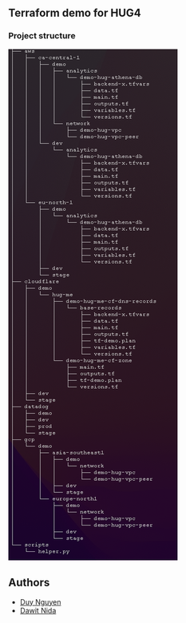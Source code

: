 ## Terraform demo for HUG4


### Project structure

![Project Structure](images/project-structure.png)


## Authors
- [Duy Nguyen](https://github.com/duy0611)
- [Dawit Nida](https://github.com/dawitnida)

[cf-api]: <https://api.cloudflare.com/>
[tf-provider]: <https://www.terraform.io/language/providers>

